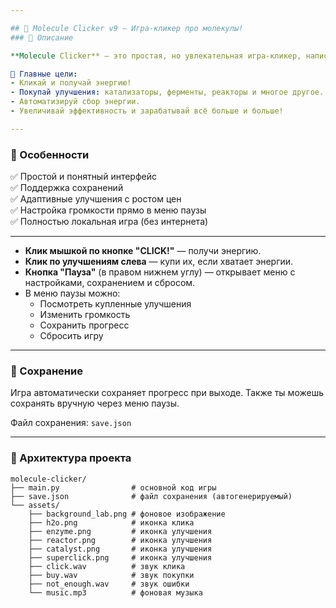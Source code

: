 ```yaml
---

## 🧪 Molecule Clicker v9 — Игра-кликер про молекулы!
### 📝 Описание

**Molecule Clicker** — это простая, но увлекательная игра-кликер, написанная на Python с использованием библиотеки **Pygame**. Твоя цель — собирать энергию, кликая по молекулам, покупать улучшения и автоматизировать процесс получения энергии.

🎯 Главные цели:
- Кликай и получай энергию!
- Покупай улучшения: катализаторы, ферменты, реакторы и многое другое.
- Автоматизируй сбор энергии.
- Увеличивай эффективность и зарабатывай всё больше и больше!

---
```


### 🔧 Особенности

✅ Простой и понятный интерфейс  
✅ Поддержка сохранений  
✅ Адаптивные улучшения с ростом цен  
✅ Настройка громкости прямо в меню паузы  
✅ Полностью локальная игра (без интернета)

---

- **Клик мышкой по кнопке "CLICK!"** — получи энергию.
- **Клик по улучшениям слева** — купи их, если хватает энергии.
- **Кнопка "Пауза"** (в правом нижнем углу) — открывает меню с настройками, сохранением и сбросом.
- В меню паузы можно:
  - Посмотреть купленные улучшения
  - Изменить громкость
  - Сохранить прогресс
  - Сбросить игру

---

### 💾 Сохранение

Игра автоматически сохраняет прогресс при выходе. Также ты можешь сохранять вручную через меню паузы.

Файл сохранения: `save.json`

---

### 🧩 Архитектура проекта

```
molecule-clicker/
├── main.py                # основной код игры
├── save.json              # файл сохранения (автогенерируемый)
└── assets/
    ├── background_lab.png # фоновое изображение
    ├── h2o.png            # иконка клика
    ├── enzyme.png         # иконка улучшения
    ├── reactor.png        # иконка улучшения
    ├── catalyst.png       # иконка улучшения
    ├── superclick.png     # иконка улучшения
    ├── click.wav          # звук клика
    ├── buy.wav            # звук покупки
    ├── not_enough.wav     # звук ошибки
    └── music.mp3          # фоновая музыка
```
